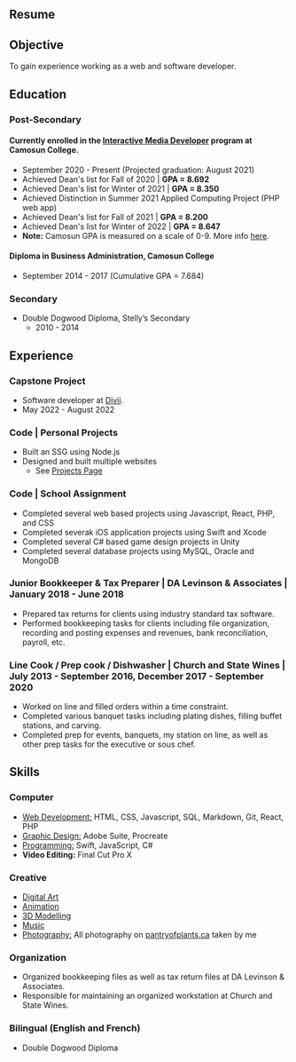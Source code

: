 <section class="content" markdown="1">

# Resume

<div class="resumeSpacing" markdown="1">

## Objective
To gain experience working as a web and software developer.


## Education

### Post-Secondary

#### Currently enrolled in the <a href="https://camosun.ca/programs-courses/find-program/interactive-media-developer-technologist-diploma" target="_blank" id="resume">Interactive Media Developer</a> program at Camosun College.
- September 2020 - Present (Projected graduation: August 2021) 
- Achieved Dean's list for Fall of 2020 | **GPA = 8.692**
- Achieved Dean's list for Winter of 2021 | **GPA = 8.350**
- Achieved Distinction in Summer 2021 Applied Computing Project (PHP web app)
- Achieved Dean's list for Fall of 2021 | **GPA = 8.200**
- Achieved Dean's list for Winter of 2022 | **GPA = 8.647**
- **Note:** Camosun GPA is measured on a scale of 0-9. More info <a href="https://camosun.ca/registration-records/student-records/camosun-grading-systems" target="_blank">here</a>.


#### Diploma in Business Administration, Camosun College
- September 2014 - 2017 (Cumulative GPA = 7.684)
	 	
### Secondary
- Double Dogwood Diploma, Stelly’s Secondary
	- 2010 - 2014
	 	

## Experience

### Capstone Project
- Software developer at <a href="https://www.divii.ca">Divii</a>.
- May 2022 - August 2022

### Code | Personal Projects
- Built an SSG using Node.js
- Designed and built multiple websites
	- See <a href="projects.html" target="_blank">Projects Page</a>

### Code | School Assignment
- Completed several web based projects using Javascript, React, PHP, and CSS
- Completed severak iOS application projects using Swift and Xcode
- Completed several C# based game design projects in Unity
- Completed several database projects using MySQL, Oracle and MongoDB

### Junior Bookkeeper &amp; Tax Preparer | DA Levinson &amp; Associates | January 2018 - June 2018
- Prepared tax returns for clients using industry standard tax software.
- Performed bookkeeping tasks for clients including file organization, recording and posting expenses and revenues, bank reconciliation, payroll, etc.

### Line Cook / Prep cook / Dishwasher | Church and State Wines | July 2013 - September 2016, December 2017 - September 2020
- Worked on line and filled orders within a time constraint.
- Completed various banquet tasks including plating dishes, filling buffet stations, and carving.
- Completed prep for events, banquets, my station on line, as well as other prep tasks for the executive or sous chef.


## Skills 

### Computer
- <a href="projects.html#web" target="_blank">Web Development:</a> HTML, CSS, Javascript, SQL, Markdown, Git, React, PHP
- <a href="projects#design" target="_blank">Graphic Design:</a> Adobe Suite, Procreate
- <a href="projects#web" target="_blank">Programming:</a> Swift, JavaScript, C#
- **Video Editing:** Final Cut Pro X
	
### Creative
- <a href="art.html" target="_blank">Digital Art</a>
- <a href="animation.html" target="_blank">Animation</a>
- <a href="animation.html#3d" target="_blank">3D Modelling</a>
- <a href="https://treenotemusic.ca" target="_blank">Music</a>
- <a href="https://pantryofplants.ca" target="_blank">Photography:</a> All photography on <a href="https://pantryofplants.ca" target="_blank">pantryofplants.ca</a> taken by me
	
### Organization
- Organized bookkeeping files as well as tax return files at DA Levinson &amp; Associates.
- Responsible for maintaining an organized workstation at Church and State Wines.
	
### Bilingual (English and French)
- Double Dogwood Diploma

</div>
</section>
